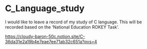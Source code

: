 # C_Language_study
I would like to leave a record of my study of C language. 
This will be recorded based on the ‘National Education ROKEY Task’.

https://cloudy-baron-50c.notion.site/C-36da31e2a19b4e7eae7ee71ab32c651a?pvs=4
